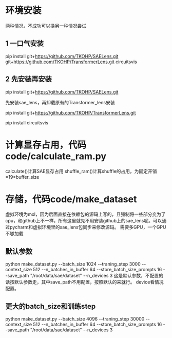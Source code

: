 # 环境安装
两种情况，不成功可以换另一种情况尝试
## 1 一口气安装
pip install git+https://github.com/TKOHP/SAELens.git git+https://github.com/TKOHP/TransformerLens.git circuitsvis
## 2 先安装再安装
pip install git+https://github.com/TKOHP/SAELens.git

先安装sae_lens，再卸载原有的Transformer_lens安装

pip install git+https://github.com/TKOHP/TransformerLens.git 

pip install circuitsvis
# 计算显存占用，代码code/calculate_ram.py
calculate()计算SAE显存占用
shuffle_ram()计算shuffle的占用，为固定开销=19*buffer_size
# 存储，代码code/make_dataset
虚拟环境为mxl，因为后面直接在依赖包的源码上写的，且强制将一些部分变为了cpu，和github上不一样，所有这里就先不用安装github上的sae_lens呢。可以通过pycharm和虚拟环境里的sae_lens包同步来修改源码。
需要多GPU，一个GPU不够加载
## 默认参数
python make_dataset.py --batch_size 1024 --traning_step 3000 --context_size 512 --n_batches_in_buffer 64 --store_batch_size_prompts 16 --save_path "/root/data/sae/dataset" --n_devices 3
这是默认参数，不配置的话按默认参数走，其中save_path不用配置，按照默认的来就行。
device看情况配置。
## 更大的batch_size和训练step
python make_dataset.py --batch_size 4096 --traning_step 30000 --context_size 512 --n_batches_in_buffer 64 --store_batch_size_prompts 16 --save_path "/root/data/sae/dataset" --n_devices 3